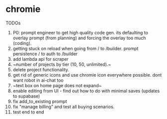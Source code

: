 # chromie

TODOs
1. P0: prompt engineer to get high quality code gen. its defaulting to overlay prompt (from planning) and forcing the overlay too much (coding).
2. getting stuck on reload when going from / to /builder. prompt persistence / to auth to /builder
3. add lambda api for scraper
4. ~number of projects by tier (10, 50, unlimited).~
5. delete project functionality.
6. get rid of generic icons and use chromie icon everywhere possible. dont want robot in ai-chat too
7. ~text box on home page does not expand~
8. enable editing from UI - find out how to do with minimal saves (updates to supabase)
9. fix add_to_existing prompt
10. fix "manage billing" and test all buying scenarios.
11. test end to end
   
